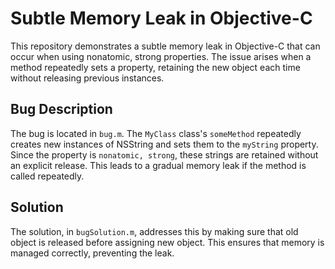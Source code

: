 # Subtle Memory Leak in Objective-C
This repository demonstrates a subtle memory leak in Objective-C that can occur when using nonatomic, strong properties.  The issue arises when a method repeatedly sets a property, retaining the new object each time without releasing previous instances.

## Bug Description
The bug is located in `bug.m`. The `MyClass` class's `someMethod` repeatedly creates new instances of NSString and sets them to the `myString` property.  Since the property is `nonatomic, strong`, these strings are retained without an explicit release. This leads to a gradual memory leak if the method is called repeatedly.

## Solution
The solution, in `bugSolution.m`, addresses this by making sure that old object is released before assigning new object. This ensures that memory is managed correctly, preventing the leak.
